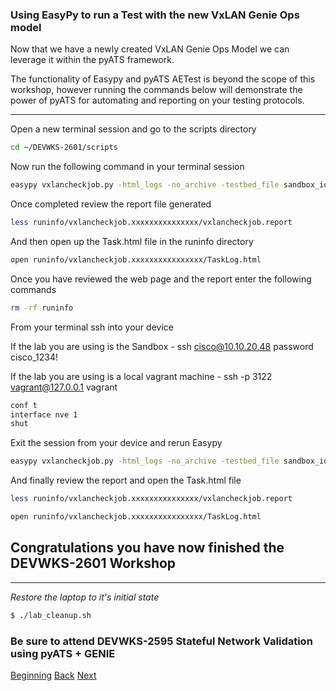 ### Using EasyPy to run a Test with the new VxLAN Genie Ops model

Now that we have a newly created VxLAN Genie Ops Model we can leverage it within the pyATS framework.  

The functionality of Easypy and pyATS AETest is beyond the scope of this workshop, however running the commands below
will demonstrate the power of pyATS for automating and reporting on your testing protocols.

---

Open a new terminal session and go to the scripts directory

```bash
cd ~/DEVWKS-2601/scripts

```

Now run the following command in your terminal session

```bash
easypy vxlancheckjob.py -html_logs -no_archive -testbed_file sandbox_iosxe.yaml 
```

Once completed review the report file generated

```bash
less runinfo/vxlancheckjob.xxxxxxxxxxxxxxx/vxlancheckjob.report
```

And then open up the Task.html file in the runinfo directory

```bash
open runinfo/vxlancheckjob.xxxxxxxxxxxxxxxx/TaskLog.html
```

Once you have reviewed the web page and the report enter the following commands

```bash
rm -rf runinfo
```


From your terminal ssh into your device

If the lab you are using is the Sandbox - ssh cisco@10.10.20.48   password cisco_1234!  

If the lab you are using is a local vagrant machine - ssh -p 3122 vagrant@127.0.0.1 vagrant

```bash
conf t
interface nve 1
shut
```

Exit the session from your device and rerun Easypy

```bash
easypy vxlancheckjob.py -html_logs -no_archive -testbed_file sandbox_iosxe.yaml 
```

And finally review the report and open the Task.html file

```bash
less runinfo/vxlancheckjob.xxxxxxxxxxxxxxx/vxlancheckjob.report

open runinfo/vxlancheckjob.xxxxxxxxxxxxxxxx/TaskLog.html
```


## Congratulations you have now finished the DEVWKS-2601 Workshop

---

*Restore the laptop to it's initial state*

```bash
$ ./lab_cleanup.sh
```

### Be sure to attend DEVWKS-2595 Stateful Network Validation using pyATS + GENIE


[Beginning](../README.md)   [Back](./step7.md)  [Next](./step8.md)